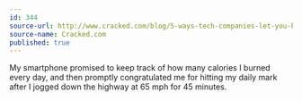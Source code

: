 ```yaml
---
id: 344
source-url: http://www.cracked.com/blog/5-ways-tech-companies-let-you-know-they-think-youre-dumb/
source-name: Cracked.com
published: true
---
```

My smartphone promised to keep track of how many calories I burned every day, and then promptly congratulated me for hitting my daily mark after I jogged down the highway at 65 mph for 45 minutes.
